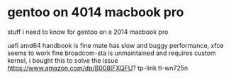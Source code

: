 # gentoo on 4014 macbook pro
 stuff i need to know for gentoo on a 2014 macbook pro

uefi amd64 handbook is fine
mate has slow and buggy performance, xfce seems to work fine
broadcom-sta is unmaintained and requires custom kernel, i bought this to solve the issue
https://www.amazon.com/dp/B008IFXQFU? tp-link tl-wn725n
